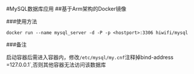 #MySQL数据库应用
##基于Arm架构的Docker镜像

###使用方法

`docker run --name mysql_server -d -P -p <hostport>:3306 hiwifi/mysql`

###备注

启动容器后需进入容器内，修改`/etc/mysql/my.cnf`注释掉bind-address =127.0.0.1`,否则其他容器无法访问该数据库


